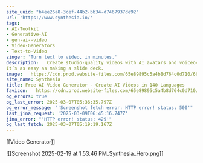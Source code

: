 ```yaml
---
site_uuid: "b4ee26a8-3cef-44b2-bb34-d7467937de92"
url: 'https://www.synthesia.io/'
tags:
- AI-Toolkit
- Generative-AI
- gen-ai--video
- Video-Generators
- Text-to-Video
zinger: 'Turn text to video, in minutes.'
description:   Create studio-quality videos with AI avatars and voiceovers in 140+ languages.
It’s as easy as making a slide deck.
image:   https://cdn.prod.website-files.com/65e89895c5a4b8d764c0d710/664dff84b972812764843b0f_NEW_OG.gif
site_name: Synthesia
title: Free AI Video Generator - Create AI Videos in 140 Languages
favicon:   https://cdn.prod.website-files.com/65e89895c5a4b8d764c0d710/664f0f482fa5a4d527d892bc_Favicon-Web-Security%201.png
og_errors: true
og_last_error: 2025-03-07T05:36:35.797Z
og_error_message: "'Screenshot fetch error: HTTP error! status: 500'"
last_jina_request: '2025-03-09T06:45:16.747Z'
jina_error: "'HTTP error! status: 429'"
og_last_fetch: 2025-03-07T05:19:19.167Z
---
```

[[Video Generator]]

![[Screenshot 2025-02-19 at 1.53.46 PM_Synthesia_Hero.png]]
